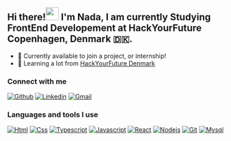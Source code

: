 ## Hi there!<img src="https://raw.githubusercontent.com/MartinHeinz/MartinHeinz/master/wave.gif" width="30px"> I'm Nada, I am currently Studying FrontEnd Developement at HackYourFuture Copenhagen, Denmark 🇩🇰.

- 🔭 Currently available to join a project, or internship!
- 🌱 Learning a lot from [HackYourFuture Denmark](https://www.hackyourfuture.dk)

### Connect with me

[<img src="https://skillicons.dev/icons?i=github" alt="Github" title="Github" />](https://github.com/NadaJrad)
[<img src="https://skillicons.dev/icons?i=linkedin" alt="Linkedin" title="Linkedin" />](https://www.linkedin.com/in/nada-jrad/)
[<img src="https://skillicons.dev/icons?i=gmail" alt="Gmail" title="Gmail" />](mailto:nadajradbenaicha@gmail.com)

### Languages and tools I use

[<img src="https://skillicons.dev/icons?i=html" alt="Html" title="Html" />](https://en.wikipedia.org/wiki/HTML5)
[<img src="https://skillicons.dev/icons?i=css" alt="Css" title="Css" />](https://en.wikipedia.org/wiki/CSS)
[<img src="https://skillicons.dev/icons?i=ts" alt="Typescript" title="Typescript" />](https://www.typescriptlang.org/)
[<img src="https://skillicons.dev/icons?i=js" alt="Javascript" title="Javascript" />](https://www.javascript.com/)
[<img src="https://skillicons.dev/icons?i=react" alt="React" title="React" />](https://react.dev/)
[<img src="https://skillicons.dev/icons?i=nodejs" alt="Nodejs" title="Nodejs" />](https://nodejs.org/en)
[<img src="https://skillicons.dev/icons?i=git" alt="Git" title="Git" />](https://git-scm.com/)
[<img src="https://skillicons.dev/icons?i=mysql" alt="Mysql" title="Mysql" />](https://mysql.com)

